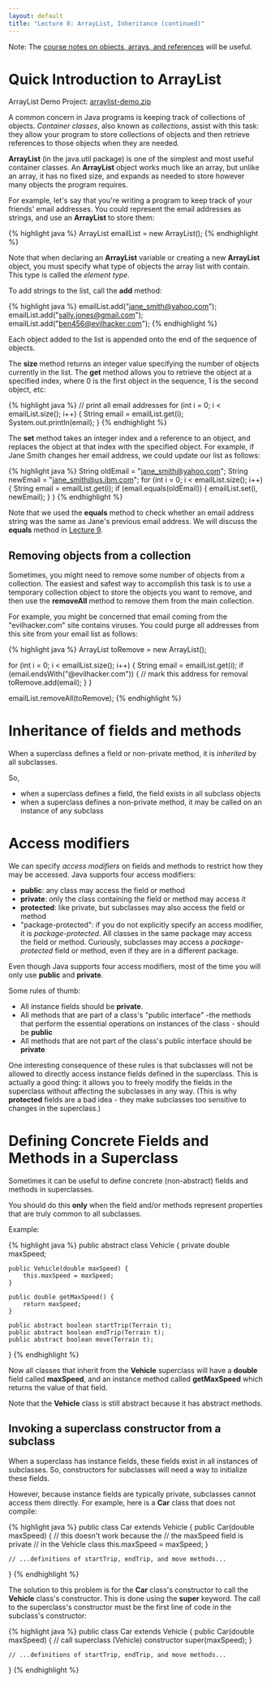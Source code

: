 ```yaml
---
layout: default
title: "Lecture 8: ArrayList, Inheritance (continued)"
---
```


Note: The [course notes on objects, arrays, and references](../notes/objectsArraysReferences.html) will be useful.

Quick Introduction to ArrayList
===============================

ArrayList Demo Project: [arraylist-demo.zip](arraylist-demo.zip)

A common concern in Java programs is keeping track of collections of objects. *Container classes*, also known as *collections*, assist with this task: they allow your program to store collections of objects and then retrieve references to those objects when they are needed.

**ArrayList** (in the java.util package) is one of the simplest and most useful container classes. An **ArrayList** object works much like an array, but unlike an array, it has no fixed size, and expands as needed to store however many objects the program requires.

For example, let's say that you're writing a program to keep track of your friends' email addresses. You could represent the email addresses as strings, and use an **ArrayList** to store them:

{% highlight java %}
ArrayList<String> emailList = new ArrayList<String>();
{% endhighlight %}

Note that when declaring an **ArrayList** variable or creating a new **ArrayList** object, you must specify what type of objects the array list with contain. This type is called the *element type*.

To add strings to the list, call the **add** method:

{% highlight java %}
emailList.add("jane_smith@yahoo.com");
emailList.add("sally.jones@gmail.com");
emailList.add("ben456@evilhacker.com");
{% endhighlight %}

Each object added to the list is appended onto the end of the sequence of objects.

The **size** method returns an integer value specifying the number of objects currently in the list. The **get** method allows you to retrieve the object at a specified index, where 0 is the first object in the sequence, 1 is the second object, etc:

{% highlight java %}
// print all email addresses
for (int i = 0; i < emailList.size(); i++) {
    String email = emailList.get(i);
    System.out.println(email);
}
{% endhighlight %}

The **set** method takes an integer index and a reference to an object, and replaces the object at that index with the specified object. For example, if Jane Smith changes her email address, we could update our list as follows:

{% highlight java %}
String oldEmail = "jane_smith@yahoo.com";
String newEmail = "jane_smith@us.ibm.com";
for (int i = 0; i < emailList.size(); i++) {
    String email = emailList.get(i);
    if (email.equals(oldEmail)) {
        emailList.set(i, newEmail);
    }
}
{% endhighlight %}

Note that we used the **equals** method to check whether an email address string was the same as Jane's previous email address. We will discuss the **equals** method in [Lecture 9](lecture09.html).

Removing objects from a collection
----------------------------------

Sometimes, you might need to remove some number of objects from a collection. The easiest and safest way to accomplish this task is to use a temporary collection object to store the objects you want to remove, and then use the **removeAll** method to remove them from the main collection.

For example, you might be concerned that email coming from the "evilhacker.com" site contains viruses. You could purge all addresses from this site from your email list as follows:

{% highlight java %}
ArrayList<String> toRemove = new ArrayList<String>();

for (int i = 0; i < emailList.size(); i++) {
    String email = emailList.get(i);
    if (email.endsWith("@evilhacker.com")) {
        // mark this address for removal
        toRemove.add(email);
    }
}

emailList.removeAll(toRemove);
{% endhighlight %}

Inheritance of fields and methods
=================================

When a superclass defines a field or non-private method, it is *inherited* by all subclasses.

So,

-   when a superclass defines a field, the field exists in all subclass objects
-   when a superclass defines a non-private method, it may be called on an instance of any subclass

Access modifiers
================

We can specify *access modifiers* on fields and methods to restrict how they may be accessed. Java supports four access modifiers:

-   **public**: any class may access the field or method
-   **private**: only the class containing the field or method may access it
-   **protected**: like private, but subclasses may also access the field or method
-   "package-protected": if you do not explicitly specify an access modifier, it is *package-protected*. All classes in the same package may access the field or method. Curiously, subclasses may access a *package-protected* field or method, even if they are in a different package.

Even though Java supports four access modifiers, most of the time you will only use **public** and **private**.

Some rules of thumb:

-   All instance fields should be **private**.
-   All methods that are part of a class's "public interface" -the methods that perform the essential operations on instances of the class - should be **public**
-   All methods that are not part of the class's public interface should be **private**

One interesting consequence of these rules is that subclasses will not be allowed to directly access instance fields defined in the superclass. This is actually a good thing: it allows you to freely modify the fields in the superclass without affecting the subclasses in any way. (This is why **protected** fields are a bad idea - they make subclasses too sensitive to changes in the superclass.)

Defining Concrete Fields and Methods in a Superclass
====================================================

Sometimes it can be useful to define concrete (non-abstract) fields and methods in superclasses.

You should do this **only** when the field and/or methods represent properties that are truly common to all subclasses.

Example:

{% highlight java %}
public abstract class Vehicle {
    private double maxSpeed;

    public Vehicle(double maxSpeed) {
        this.maxSpeed = maxSpeed;
    }

    public double getMaxSpeed() {
        return maxSpeed;
    }

    public abstract boolean startTrip(Terrain t);
    public abstract boolean endTrip(Terrain t);
    public abstract boolean move(Terrain t);
}
{% endhighlight %}

Now all classes that inherit from the **Vehicle** superclass will have a **double** field called **maxSpeed**, and an instance method called **getMaxSpeed** which returns the value of that field.

Note that the **Vehicle** class is still abstract because it has abstract methods.

Invoking a superclass constructor from a subclass
-------------------------------------------------

When a superclass has instance fields, these fields exist in all instances of subclasses. So, constructors for subclasses will need a way to initialize these fields.

However, because instance fields are typically private, subclasses cannot access them directly. For example, here is a **Car** class that does not compile:

{% highlight java %}
public class Car extends Vehicle {
    public Car(double maxSpeed) {
        // this doesn't work because the
        // the maxSpeed field is private
        // in the Vehicle class
        this.maxSpeed = maxSpeed;
    }

    // ...definitions of startTrip, endTrip, and move methods...
}
{% endhighlight %}

The solution to this problem is for the **Car** class's constructor to call the **Vehicle** class's constructor. This is done using the **super** keyword. The call to the superclass's constructor must be the first line of code in the subclass's constructor:

{% highlight java %}
public class Car extends Vehicle {
    public Car(double maxSpeed) {
        // call superclass (Vehicle) constructor
        super(maxSpeed);
    }

    // ...definitions of startTrip, endTrip, and move methods...
}
{% endhighlight %}
